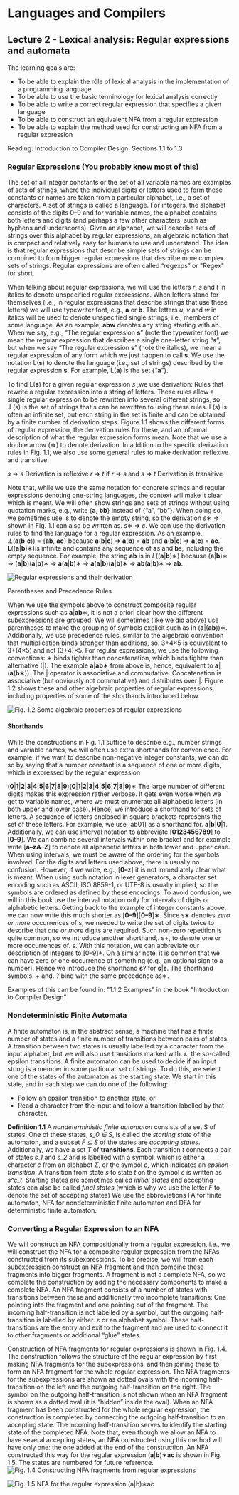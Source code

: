 # Languages and Compilers
## Lecture 2 - Lexical analysis: Regular expressions and automata
The learning goals are:
* To be able to explain the rôle of lexical analysis in the implementation of a programming language
* To be able to use the basic terminology for lexical analysis correctly
* To be able to write a correct regular expression that specifies a given language
* To be able to construct an equivalent NFA from a regular expression
* To be able to explain the method used for constructing an NFA from a regular expression 

Reading: Introduction to Compiler Design:  Sections 1.1 to 1.3
### Regular Expressions (You probably know most of this)
The set of all integer constants or the set of all variable names are examples of sets of strings, where the individual digits or letters used to form these constants or names are taken from a particular alphabet, i.e., a set of characters. A set of strings is called a language. For integers, the alphabet consists of the digits 0–9 and for variable names, the alphabet contains both letters and digits (and perhaps a few other characters, such as hyphens and underscores).
Given an alphabet, we will describe sets of strings over this alphabet by regular expressions, an algebraic notation that is compact and relatively easy for humans to use and understand. The idea is that regular expressions that describe simple sets of strings can be combined to form bigger regular expressions that describe more complex sets of strings. Regular expressions are often called “regexps” or "Regex" for short.

When talking about regular expressions, we will use the letters *r*, *s* and *t* in italics to denote unspecified regular expressions. When letters stand for themselves (i.e., in 
regular expressions that describe strings that use these letters) we will use typewriter font, e.g., **a** or **b**. The letters *u*, *v* and *w* in italics will be used to denote unspecified single strings, i.e., members of some language. As an example, **abw** denotes any string starting with ab. When we say, e.g., “The regular expression **s**” (note the 
typewriter font) we mean the regular expression that describes a single one-letter string “**s**”, but when we say “The regular expression **s**” (note the italics), we mean a 
regular expression of any form which we just happen to call **s**. We use the notation L(**s**) to denote the language (i.e., set of strings) described by the regular expression 
**s**. For example, L(**a**) is the set {“**a**”}.

To find L(**s**) for a given regular expression *s* ,we use derivation: Rules that rewrite a regular expression into a string of letters. These rules allow a single regular expression to be rewritten into several different strings, so .L(s) is the set of strings that s can be rewritten to using these rules. L(s) is often an infinite set, but each string in the set is finite and can be obtained by a finite number of derivation steps. Figure 1.1 shows the different forms of regular expression, the derivation rules for these, and an informal description of what the regular expression forms mean. 
Note that we use a double arrow (⇒) to denote derivation. In addition to the specific derivation rules in Fig. 1.1, we also use some general rules to make derivation reflexive and transitive:

*s* ⇒ *s*                  Derivation is reflexive
*r* ⇒ *t* if *r* ⇒ *s* and *s* ⇒ *t*  Derivation is transitive

Note that, while we use the same notation for concrete strings and regular expressions denoting one-string languages, the context will make it clear which is meant. We will often show strings and sets of strings without using quotation marks, e.g., write {**a**, **bb**} instead of {“a”, “bb”}. When doing so, we sometimes use. ε to denote the empty string, so the derivation *s*∗ ⇒ shown in Fig. 1.1 can also be written as. *s*∗ ⇒ *ε*.
We can use the derivation rules to find the language for a regular expression. As an example, .*L*(**a**(**b**|**c**)) = {**ab**, **ac**} because **a**(**b**|**c**) ⇒ **a**(**b**) = **ab** and **a**(**b**|**c**) ⇒ **a**(**c**) = **ac**. **L**((**a**|**b**)∗)is infinite and contains any sequence of **a**s and **b**s, including the empty sequence. For example, the string **ab** is in *L*((**a**|**b**)∗) because (**a**|**b**)∗ ⇒ (**a**|**b**)(**a**|**b**)∗ ⇒ **a**(**a**|**b**)∗ ⇒ **a**(**a**|**b**)(**a**|**b**)∗ ⇒ **ab**(**a**|**b**)∗ ⇒ **ab**.

![Regular expressions and their derivation](/imgs/LC/RegExDerivation.png)

Parentheses and Precedence Rules 

When we use the symbols above to construct composite regular expressions such as **a**|**ab**∗, it is not a priori clear how the different subexpressions are grouped. We 
will sometimes (like we did above) use parentheses to make the grouping of symbols explicit such as in (**a**|(**ab**))∗. Additionally, we use precedence rules, similar to the 
algebraic convention that multiplication binds stronger than additions, so. 3+4×5 is equivalent to 3+(4×5) and not (3+4)×5. For regular expressions, we use the following conventions: ∗ binds tighter than concatenation, which binds tighter than alternative (|). The example **a**|**ab**∗ from above is, hence, equivalent to **a**|(**a**(**b**∗)). The | operator is associative and commutative. Concatenation is associative (but obviously not commutative) and distributes over |. Figure 1.2 shows these and other algebraic properties of regular expressions, including properties of some of the shorthands introduced below.

![Fig. 1.2 Some algebraic properties of regular expressions](/imgs/LC/AlgebraicPropertiesRegEx.png)

#### Shorthands 
While the constructions in Fig. 1.1 suffice to describe e.g., number strings and variable names, we will often use extra shorthands for convenience. For example, if we want 
to describe non-negative integer constants, we can do so by saying that a number constant is a sequence of one or more digits, which is expressed by the regular expression

(**0**|**1**|**2**|**3**|**4**|**5**|**6**|**7**|**8**|**9**)(**0**|**1**|**2**|**3**|**4**|**5**|**6**|**7**|**8**|**9**)∗
The large number of different digits makes this expression rather verbose. It gets even worse when we get to variable names, where we must enumerate all alphabetic letters (in both upper and lower case). 
Hence, we introduce a shorthand for sets of letters. A sequence of letters enclosed in square brackets represents the set of these letters. For example, we use [ab01] 
as a shorthand for. **a**|**b**|**0**|**1**. Additionally, we can use interval notation to abbreviate [**0123456789**] to [**0–9**]. We can combine several intervals within one bracket and for example write [**a–zA–Z**] to denote all alphabetic letters in both lower and upper case. 
When using intervals, we must be aware of the ordering for the symbols involved. For the digits and letters used above, there is usually no confusion. However, if we write, e.g., [**0–z**] it is not immediately clear what is meant. When using such notation in lexer generators, a character set encoding such as ASCII, ISO 8859-1, or UTF-8 is 
usually implied, so the symbols are ordered as defined by these encodings. To avoid confusion, we will in this book use the interval notation only for intervals of digits 
or alphabetic letters. 
Getting back to the example of integer constants above, we can now write this much shorter as [**0–9**][**0–9**]∗. 
Since s∗ denotes *zero or more* occurrences of s, we needed to write the set of digits twice to describe that *one or more* digits are required. Such non-zero repetition is quite 
common, so we introduce another shorthand,. s+, to denote one or more occurrences of. s. With this notation, we can abbreviate our description of integers to [0–9]+. 
On a similar note, it is common that we can have zero or one occurrence of something (e.g., an optional sign to a number). Hence we introduce the shorthand **s**? for **s**|**ε**. 
The shorthand symbols. + and. ? bind with the same precedence as∗.

Examples of this can be found in: "1.1.2 Examples" in the book "Introduction to Compiler Design" 

### Nondeterministic Finite Automata
A finite automaton is, in the abstract sense, a machine that has a finite number of states and a finite number of transitions between pairs of states. A transition between 
two states is usually labelled by a character from the input alphabet, but we will also use transitions marked with. ε, the so-called epsilon transitions.
A finite automaton can be used to decide if an input string is a member in some particular set of strings. To do this, we select one of the states of the automaton as the starting state. We start in this state, and in each step we can do one of the following:

* Follow an epsilon transition to another state, or 
* Read a character from the input and follow a transition labelled by that character.

**Definition 1.1** A *nondeterministic finite automaton* consists of a set S of states. One of these states, *s_0 ∈ S*, is called the *starting state* of the automaton, and a subset 
*F ⊆ S* of the states are *accepting states*. Additionally, we have a set *T* of **transitions**. Each transition *t* connects a pair of states *s_1* and *s_2* and is labelled with a symbol, which is either a character *c* from an alphabet *Σ*, or the symbol *ε*, which indicates an *epsilon-transition*. A transition from state *s* to state *t* on the symbol *c* is written as *s^c_t*. 
Starting states are sometimes called *initial states* and accepting states can also be called *final states* (which is why we use the letter *F* to denote the set of accepting states)
We use the abbreviations FA for finite automaton, NFA for nondeterministic finite automaton and DFA for deterministic finite automaton.

### Converting a Regular Expression to an NFA 
We will construct an NFA compositionally from a regular expression, i.e., we will construct the NFA for a composite regular expression from the NFAs constructed from its subexpressions. To be precise, we will from each subexpression construct an NFA fragment and then combine these fragments into bigger fragments. A fragment is not a complete 
NFA, so we complete the construction by adding the necessary components to make a complete NFA. 
An NFA fragment consists of a number of states with transitions between these and additionally two incomplete transitions: One pointing into the fragment and one pointing out of the fragment. The incoming half-transition is not labelled by a symbol, but the outgoing half-transition is labelled by either. ε or an alphabet symbol. These half-transitions are the entry and exit to the fragment and are used to connect it to other fragments or additional “glue” states.

Construction of NFA fragments for regular expressions is shown in Fig. 1.4. The construction follows the structure of the regular expression by first making NFA 
fragments for the subexpressions, and then joining these to form an NFA fragment for the whole regular expression. The NFA fragments for the subexpressions are shown as dotted ovals with the incoming half-transition on the left and the outgoing half-transition on the right. The symbol on the outgoing half-transition is not shown 
when an NFA fragment is shown as a dotted oval (it is “hidden” inside the oval). 
When an NFA fragment has been constructed for the whole regular expression, the construction is completed by connecting the outgoing half-transition to an accepting 
state. The incoming half-transition serves to identify the starting state of the completed NFA. Note that, even though we allow an NFA to have several accepting states, an NFA constructed using this method will have only one: the one added at the end of the construction. 
An NFA constructed this way for the regular expression (**a**|**b**)∗**ac** is shown in Fig. 1.5. The states are numbered for future reference.
![Fig. 1.4 Constructing NFA fragments from regular expressions](/imgs/LC/ConstructingNFAFragmentsRegex.png)

![Fig. 1.5 NFA for the regular expression (**a**|**b**)∗**ac**](/imgs/LC/NFAForRegex.png)